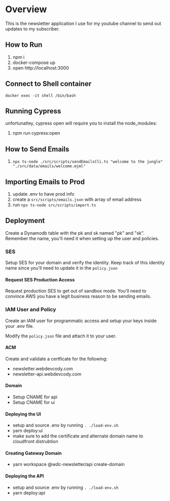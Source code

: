 # Overview

This is the newsletter application I use for my youtube channel to send out updates to my subscriber.

## How to Run

1. npm i
1. docker-compose up
1. open http://localhost:3000

## Connect to Shell container

`docker exec -it shell /bin/bash`

## Running Cypress

unfortunatley, cypress open will require you to install the node_modules:

1. npm run cypress:open

## How to Send Emails

1. `npx ts-node ./src/scripts/sendEmailsCli.ts "welcome to the jungle" "./src/data/emails/welcome.mjml"`

## Importing Emails to Prod

1. update .env to have prod info
2. create a `src/scripts/emails.json` with array of email address
3. run `npx ts-node src/scripts/import.ts`

## Deployment

Create a Dynamodb table with the pk and sk named "pk" and "sk". Remember the name, you'll need it when setting up the user and policies.

### SES

Setup SES for your domain and verify the identity. Keep track of this identity name since you'll need to update it in the `policy.json`

#### Request SES Production Access

Request production SES to get out of sandbox mode. You'll need to convince AWS you have a legit business reason to be sending emails.

### IAM User and Policy

Create an IAM user for programmatic access and setup your keys inside your .env file.

Modify the `policy.json` file and attach it to your user.

#### ACM

Create and validate a certficate for the following:

- newsletter.webdevcody.com
- newsletter-api.webdevcody.com

#### Domain

- Setup CNAME for api
- Setup CNAME for ui

#### Deploying the UI

- setup and source .env by running `. ./load-env.sh`
- yarn deploy:ui
- make sure to add the certificate and alternate domain name to cloudfront distrubtion

#### Creating Gateway Domain

- yarn workspace @wdc-newsletter/api create-domain

#### Deploying the API

- setup and source .env by running `. ./load-env.sh`
- yarn deploy:api
